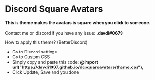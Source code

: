 # __Discord Square Avatars__
#### This is theme makes the avatars is square when you click to someone.
Contact me on discord if you have any issue: __.davdi#0679__


How to apply this theme? (BetterDiscord)
- Go to Discord settings
- Go to Custom CSS
- Simply copy and paste this code: __@import url("https://davdi1337.github.io/dcsquareavatars/theme.css");__
- Click Update, Save and you done
